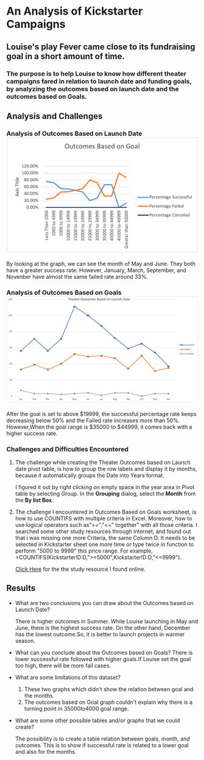# An Analysis of Kickstarter Campaigns

## Louise's play Fever came close to its fundraising goal in a short amount of time.


### The purpose is to help Louise to know how different theater campaigns fared in relation to launch date and funding goals, by analyzing the outcomes based on launch date and the outcomes based on Goals.
## Analysis and Challenges

### Analysis of Outcomes Based on Launch Date ![Click Image](resources/Outcomes_vs_Goals.png)
By looking at the graph, we can see the month of May and June. They both  have a greater success rate. However, January, March, September, and Novenber have almost the same failed rate around 33%.



### Analysis of Outcomes Based on Goals  ![Click Image](resources/Theater_Outcomes_vs_Launch.png)
After the goal is set to above $19999, the successful percentage rate keeps decreasing below 50% and the Failed rate increases more than 50%.  However,When the goal range is $35000 to $44999, it comes back with a higher success rate.

### Challenges and Difficulties Encountered

1. The challenge while creating the Theater Outcomes based on  Launch date pivot table, is how to group the row labels and display it by months, because it automatically groups the Date into Years format.

	I figured it out by right clicking on empty space in the year area in Pivot table by selecting Group. In the **Grouping** dialog, select the **Month** from the **By list Box**.

2. The challenge I encountered in Outcomes Based on Goals worksheet, is how to use COUNTIFS with multiple criteria in Excel. Moreover, how to use logical operators such as">=","<=" together" with all those criteria.  I searched some other study resources through internet, and found out that i was missing one more Criteria, the same Column D. It needs to be selected in Kickstarter sheet one more time or type twice in function to perform "5000 to 9999" this price range.
For example,  =COUNTIFS(Kickstarter!D:D,">=5000",Kickstarter!D:D,"<=9999").

	[Click Here](https://www.ablebits.com/office-addins-blog/2014/07/10/excel-countifs-multiple-criteria/comment-page-2/) for the the study resource I found online.

## Results

- What are two conclusions you can draw about the Outcomes based on Launch Date?

	There is higher outcomes in Summer. While Louise launching in May and June, there is the highest success rate. 
On the other hand, December has the lowest outcome.So, it is better to launch projects in warmer season.


- What can you conclude about the Outcomes based on Goals?
	There is lower successful rate followed with higher goals.If Louise set the goal too high, there will be more fail cases. 

- What are some limitations of this dataset?
	
	1. These two graphs which didn't show the relation between goal and the months.
	2. The outcomes based on Goal graph couldn't explain why there is a turning point in $35000 to$4000 goal range.

- What are some other possible tables and/or graphs that we could create?

	The possibility is to create a table relation between goals, month, and outcomes. This is to show if successful rate is related to a lower goal and also for the months.
